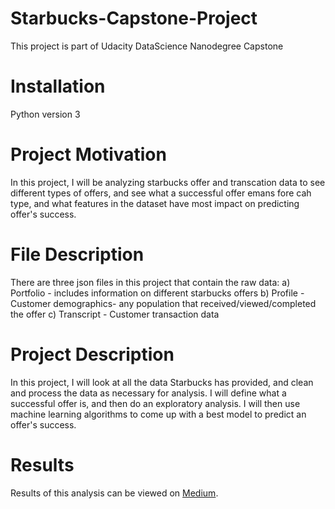 # Starbucks-Capstone-Project
This project is part of Udacity DataScience Nanodegree Capstone

# Installation
Python version 3

# Project Motivation
In this project, I will be analyzing starbucks offer and transcation data to see different types of offers, and see what a successful offer emans fore cah type, and what features in the dataset have most impact on predicting offer's success.

# File Description
There are three json files in this project that contain the raw data:
a) Portfolio - includes information on different starbucks offers
b) Profile - Customer demographics- any population that received/viewed/completed the offer
c) Transcript - Customer transaction data

# Project Description
In this project, I will look at all the data Starbucks has provided, and clean and process the data as necessary for analysis. I will define what a successful offer is, and then do an exploratory analysis. I will then use machine learning algorithms to come up with a best model to predict an offer's success.


# Results
Results of this analysis can be viewed on <a href="https://medium.com/@joshsgm/an-analysis-on-starbucks-offer-data-694929def514">Medium</a>.

